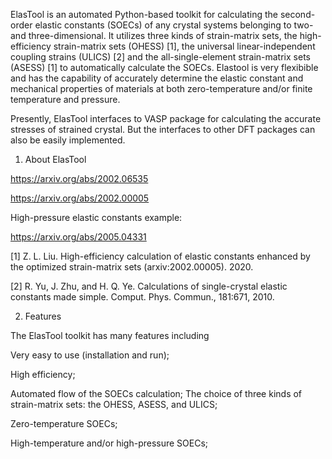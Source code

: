 ElasTool is an automated Python-based toolkit for calculating the second-order elastic constants (SOECs) of any crystal systems belonging to two- and three-dimensional. It utilizes three kinds of strain-matrix sets, the high-efficiency strain-matrix sets (OHESS) [1], the universal linear-independent coupling strains (ULICS) [2] and the all-single-element strain-matrix sets (ASESS) [1] to automatically calculate the SOECs. Elastool is very flexibible and has the capability of accurately determine the elastic constant and mechanical properties of materials at both zero-temperature and/or finite temperature and pressure. 

Presently, ElasTool interfaces to VASP package for calculating the accurate stresses of strained crystal. But the interfaces to other DFT packages can also be easily implemented.

1. About ElasTool

https://arxiv.org/abs/2002.06535

https://arxiv.org/abs/2002.00005

High-pressure elastic constants example:

https://arxiv.org/abs/2005.04331


[1] Z. L. Liu. High-efficiency calculation of elastic constants enhanced by the optimized strain-matrix sets (arxiv:2002.00005). 2020.

[2] R. Yu, J. Zhu, and H. Q. Ye. Calculations of single-crystal elastic constants made simple. Comput. Phys. Commun., 181:671, 2010.

2. Features

The ElasTool toolkit has many features including

Very easy to use (installation and run);

High efficiency;

Automated flow of the SOECs calculation;
The choice of three kinds of strain-matrix sets: the OHESS, ASESS, and ULICS;

Zero-temperature SOECs;

High-temperature and/or high-pressure SOECs;
